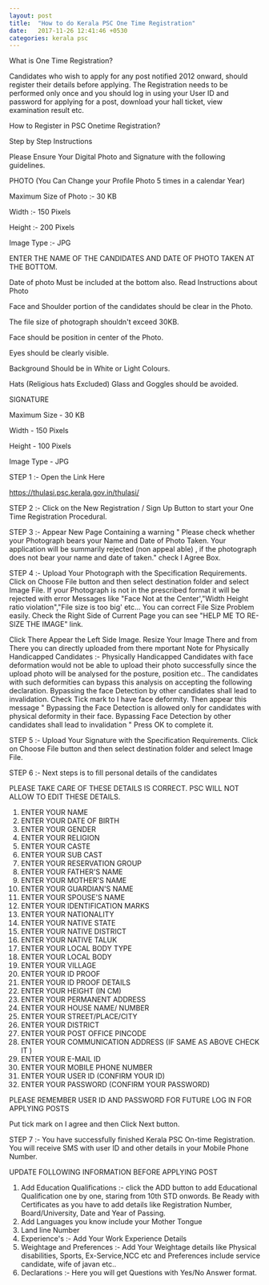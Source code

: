 ```yaml
---
layout: post
title:  "How to do Kerala PSC One Time Registration"
date:   2017-11-26 12:41:46 +0530
categories: kerala psc
---
```



What is One Time Registration?

Candidates who wish to apply for any post notified 2012 onward, should register their details before applying. The Registration needs to be performed only once and you should log in using your User ID and password for applying for a post, download your hall ticket, view examination result etc. 

How to Register in PSC Onetime Registration?

Step by Step Instructions

Please Ensure Your Digital Photo and Signature with the following guidelines.
 
PHOTO (You Can Change your Profile Photo 5 times in a calendar Year)

Maximum Size of Photo :- 30 KB

Width :- 150 Pixels

Height :- 200 Pixels

Image Type :- JPG

ENTER THE NAME OF THE CANDIDATES AND DATE OF PHOTO TAKEN AT THE BOTTOM.
 
Date of photo Must be included at the bottom also. Read Instructions about Photo

Face and Shoulder portion of the candidates should be clear in the Photo.

The file size of photograph shouldn't exceed 30KB.

Face should be position in center of the Photo.

Eyes should be clearly visible.

Background Should be in White or Light Colours.

Hats (Religious hats Excluded) Glass and Goggles should be avoided.

SIGNATURE

Maximum Size - 30 KB

Width - 150 Pixels

Height - 100 Pixels

Image Type - JPG

STEP 1 :- Open the Link Here 

https://thulasi.psc.kerala.gov.in/thulasi/

STEP 2 :- Click on the New Registration / Sign Up Button to start your One Time Registration Procedural.

STEP 3 :- Appear New Page Containing a warning " Please check whether your Photograph bears your Name and Date of Photo Taken. Your application will be summarily rejected (non appeal able) , if the photograph does not bear your name and date of taken." check I Agree Box.

STEP 4 :- Upload Your Photograph with the Specification Requirements. Click on Choose File button and then select destination folder and select Image File. If your Photograph is not in the prescribed format it will be rejected with error Messages like "Face Not at the Center',"Width Height ratio violation","File size is too big' etc... You can correct File Size Problem easily. Check the Right Side of Current Page you can see "HELP ME TO RE-SIZE THE IMAGE" link. 

Click There Appear the Left Side Image. Resize Your Image There and from There you can directly uploaded from there
mportant Note for Physically Handicapped Candidates :- Physically Handicapped Candidates with face deformation would not be able to upload their photo successfully since the upload photo will be analysed for the posture, position etc.. The candidates with such deformities can bypass this analysis on accepting the following declaration. Bypassing the face Detection by other candidates shall lead to invalidation. Check Tick mark to I have face deformity. Then appear this message " Bypassing the Face Detection is allowed only for candidates with physical deformity in their face. Bypassing Face Detection by other candidates shall lead to invalidation " Press OK to complete it.

STEP 5 :- Upload Your Signature with the Specification Requirements. Click on Choose File button and then select destination folder and select Image File. 

STEP 6 :- Next steps is to fill personal details of the candidates

PLEASE TAKE CARE OF THESE DETAILS IS CORRECT. PSC WILL NOT ALLOW TO EDIT THESE DETAILS.

1. ENTER YOUR NAME
2. ENTER YOUR DATE OF BIRTH
3. ENTER YOUR GENDER
4. ENTER YOUR RELIGION
5. ENTER YOUR CASTE
6. ENTER YOUR SUB CAST
7. ENTER YOUR RESERVATION GROUP
8. ENTER YOUR FATHER'S NAME
9. ENTER YOUR MOTHER'S NAME
10. ENTER YOUR GUARDIAN'S NAME
11. ENTER YOUR SPOUSE'S NAME
12. ENTER YOUR IDENTIFICATION MARKS
13. ENTER YOUR NATIONALITY
14. ENTER YOUR NATIVE STATE
15. ENTER YOUR NATIVE DISTRICT
16. ENTER YOUR NATIVE TALUK
17. ENTER YOUR LOCAL BODY TYPE
18. ENTER YOUR LOCAL BODY
19. ENTER YOUR VILLAGE
20. ENTER YOUR ID PROOF
21. ENTER YOUR ID PROOF DETAILS
22. ENTER YOUR HEIGHT (IN CM)
23. ENTER YOUR PERMANENT ADDRESS
24. ENTER YOUR HOUSE NAME/ NUMBER
25. ENTER YOUR STREET/PLACE/CITY
26. ENTER YOUR DISTRICT
27. ENTER YOUR POST OFFICE PINCODE
28. ENTER YOUR COMMUNICATION ADDRESS (IF SAME AS ABOVE CHECK IT )
29. ENTER YOUR E-MAIL ID
30. ENTER YOUR MOBILE PHONE NUMBER
32. ENTER YOUR USER ID (CONFIRM YOUR ID)
33. ENTER YOUR PASSWORD (CONFIRM YOUR PASSWORD)

PLEASE REMEMBER USER ID AND PASSWORD FOR FUTURE LOG IN FOR APPLYING POSTS

Put tick mark on I agree and then Click Next button.

STEP 7 :- You have successfully finished Kerala PSC On-time Registration. You will receive SMS with user ID and other details in your Mobile Phone Number.

UPDATE FOLLOWING INFORMATION BEFORE APPLYING POST

1. Add Education Qualifications :- click the ADD button to add Educational Qualification one by one, staring from 10th STD onwords. Be Ready with Certificates as you have to add details like Registration Number, Board/University, Date and Year of Passing.
2. Add Languages you know include your Mother Tongue
3. Land line Number
4. Experience's :- Add Your Work Experience Details
5. Weightage and Preferences :- Add Your Weightage details like Physical disabilities, Sports, Ex-Service,NCC etc and Preferences include service candidate, wife of javan etc..
6. Declarations :- Here you will get Questions with Yes/No Answer format.
